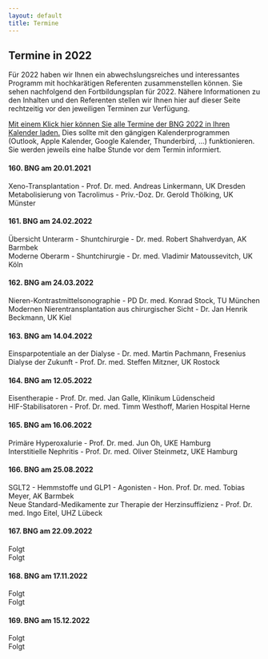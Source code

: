 ```yaml
---
layout: default
title: Termine
---
```

## Termine in 2022

Für 2022 haben wir Ihnen ein abwechslungsreiches und interessantes Programm mit hochkarätigen Referenten zusammenstellen können. Sie sehen nachfolgend den Fortbildungsplan für 2022. Nähere Informationen zu den Inhalten und den Referenten stellen wir Ihnen hier auf dieser Seite rechtzeitig vor den jeweiligen Terminen zur Verfügung.  

[Mit einem Klick hier können Sie alle Termine der BNG 2022 in Ihren Kalender laden.](/assets/other/BNG_2022.ics) Dies sollte mit den gängigen Kalenderprogrammen (Outlook, Apple Kalender, Google Kalender, Thunderbird, ...) funktionieren. Sie werden jeweils eine halbe Stunde vor dem Termin informiert.

#### 160. BNG am 20.01.2021  
Xeno-Transplantation - Prof. Dr. med. Andreas Linkermann, UK Dresden  
Metabolisierung von Tacrolimus - Priv.-Doz. Dr. Gerold Thölking, UK Münster	 

#### 161. BNG am 24.02.2022  

Übersicht Unterarm - Shuntchirurgie - Dr. med. Robert Shahverdyan, AK Barmbek  
Moderne Oberarm - Shuntchirurgie - Dr. med. Vladimir Matoussevitch, UK Köln   

#### 162. BNG am 24.03.2022  
Nieren-Kontrastmittelsonographie - PD Dr. med. Konrad Stock, TU München   
Modernen Nierentransplantation aus chirurgischer Sicht - Dr. Jan Henrik Beckmann, UK Kiel 	

#### 163. BNG am 14.04.2022  
Einsparpotentiale an der Dialyse - Dr. med. Martin Pachmann, Fresenius  
Dialyse der Zukunft - Prof. Dr. med. Steffen Mitzner, UK Rostock  

#### 164. BNG am 12.05.2022  
Eisentherapie - Prof. Dr. med. Jan Galle, Klinikum Lüdenscheid     
HIF-Stabilisatoren - Prof. Dr. med. Timm Westhoff, Marien Hospital Herne       

#### 165. BNG am 16.06.2022  
Primäre Hyperoxalurie - Prof. Dr. med. Jun Oh, UKE Hamburg  	  
Interstitielle Nephritis - Prof. Dr. med. Oliver Steinmetz, UKE Hamburg  

#### 166. BNG am 25.08.2022  
SGLT2 - Hemmstoffe und GLP1 - Agonisten - Hon. Prof. Dr. med. Tobias Meyer, AK Barmbek    
Neue Standard-Medikamente zur Therapie der Herzinsuffizienz - Prof. Dr. med. Ingo Eitel, UHZ Lübeck  	

#### 167. BNG am 22.09.2022  
Folgt  
Folgt  

#### 168. BNG am 17.11.2022  
Folgt  
Folgt  

#### 169. BNG am 15.12.2022  
Folgt  
Folgt  
